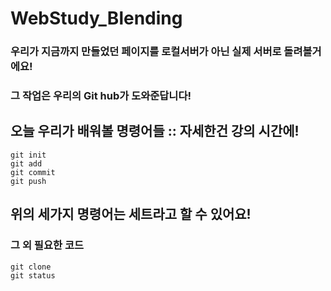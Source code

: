 # WebStudy_Blending

### 우리가 지금까지 만들었던 페이지를 로컬서버가 아닌 실제 서버로 돌려볼거에요!<br>
### 그 작업은 우리의 Git hub가 도와준답니다!

  
## 오늘 우리가 배워볼 명령어들 :: 자세한건 강의 시간에!
```
git init
git add
git commit
git push
```
## 위의 세가지 명령어는 세트라고 할 수 있어요!

### 그 외 필요한 코드
```
git clone
git status
```

